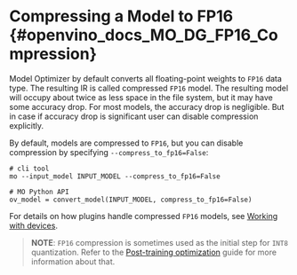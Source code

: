 # Compressing a Model to FP16 {#openvino_docs_MO_DG_FP16_Compression}

Model Optimizer by default converts all floating-point weights to `FP16` data type. The resulting IR is called
compressed `FP16` model. The resulting model will occupy about twice as less space in the file system, 
but it may have some accuracy drop. For most models, the accuracy drop is negligible. 
But in case if accuracy drop is significant user can disable compression explicitly.

By default, models are compressed to `FP16`, but you can disable compression by specifying `--compress_to_fp16=False`:
```
# cli tool 
mo --input_model INPUT_MODEL --compress_to_fp16=False
  
# MO Python API
ov_model = convert_model(INPUT_MODEL, compress_to_fp16=False)
```

For details on how plugins handle compressed `FP16` models, see [Working with devices](../../OV_Runtime_UG/supported_plugins/Device_Plugins.md).

> **NOTE**: `FP16` compression is sometimes used as the initial step for `INT8` quantization.
> Refer to the [Post-training optimization](../../../tools/pot/docs/Introduction.md) guide for more information about that.
